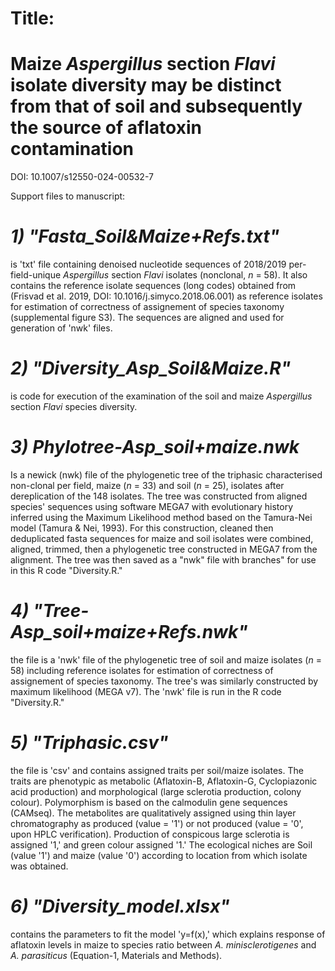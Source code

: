 # Title: #
# Maize *Aspergillus* section *Flavi* isolate diversity may be distinct from that of soil and subsequently the source of aflatoxin contamination #

DOI: 10.1007/s12550-024-00532-7

Support files to manuscript:

# *1) "Fasta_Soil&Maize+Refs.txt"* # 

is 'txt' file containing denoised nucleotide sequences of 2018/2019 per-field-unique *Aspergillus* section *Flavi* isolates (nonclonal, *n* = 58). It also contains the reference isolate sequences (long codes) obtained from (Frisvad et al. 2019, DOI: 10.1016/j.simyco.2018.06.001) as reference isolates for estimation of correctness of assignement of species taxonomy (supplemental figure S3). The sequences are aligned and used for generation of 'nwk' files.

# *2) "Diversity_Asp_Soil&Maize.R"* #

is code for execution of the examination of the soil and maize *Aspergillus* section *Flavi* species diversity.

# *3) Phylotree-Asp_soil+maize.nwk* #

Is a newick (nwk) file of the phylogenetic tree of the triphasic characterised non-clonal per field, maize (*n* = 33) and soil (*n* = 25), isolates after dereplication of the 148 isolates. The tree was constructed from aligned species' sequences using software MEGA7 with evolutionary history inferred using the Maximum Likelihood method based on the Tamura-Nei model (Tamura & Nei, 1993). For this construction, cleaned then deduplicated fasta sequences for maize and soil isolates were combined, aligned, trimmed, then a phylogenetic tree constructed in MEGA7 from the alignment. The tree was then saved as a "nwk" file with branches" for use in this R code "Diversity.R."

# *4) "Tree-Asp_soil+maize+Refs.nwk"* #

the file is a 'nwk' file of the phylogenetic tree of soil and maize isolates (*n* = 58) including reference isolates for estimation of correctness of assignement of species taxonomy. The tree's was similarly constructed by maximum likelihood (MEGA v7). The 'nwk' file is run in the R code "Diversity.R."

# *5) "Triphasic.csv"* #

the file is 'csv' and contains assigned traits per soil/maize isolates. The traits are phenotypic as metabolic (Aflatoxin-B, Aflatoxin-G, Cyclopiazonic acid production) and morphological (large sclerotia production, colony colour). Polymorphism is based on the calmodulin gene sequences (CAMseq). The metabolites are qualitatively assigned using thin layer chromatography as produced (value = '1') or not produced (value = '0', upon HPLC verification). Production of conspicous large sclerotia is assigned '1,' and green colour assigned '1.' The ecological niches are Soil (value '1') and maize (value '0') according to location from which isolate was obtained.

# *6) "Diversity_model.xlsx"* #

contains the parameters to fit the model 'y=f(x),' which explains response of aflatoxin levels in maize to species ratio between *A. minisclerotigenes* and *A. parasiticus* (Equation-1, Materials and Methods).
